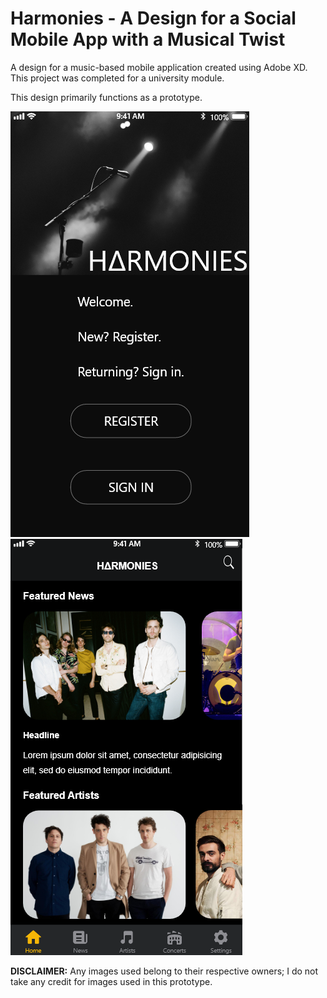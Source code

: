 # Harmonies - A Design for a Social Mobile App with a Musical Twist
A design for a music-based mobile application created using Adobe XD. This project was completed for a university module.

This design primarily functions as a prototype.

![alt text](https://github.com/PaulDoesCode/AdobeXD-MusicMobileAppDesign/blob/master/MusicMobileAppExampleScreenshotLogin.png)
![alt text](https://github.com/PaulDoesCode/AdobeXD-MusicMobileAppDesign/blob/master/MusicMobileAppExampleScreenshot.png)

**DISCLAIMER:**
Any images used belong to their respective owners; I do not take any credit for images used in this prototype.
